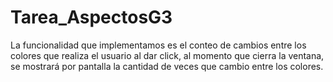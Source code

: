 # Tarea_AspectosG3
La funcionalidad que implementamos es el conteo de cambios entre los colores que realiza el usuario al dar click, al momento que cierra la ventana, se mostrará por pantalla la cantidad de veces que cambio entre los colores.
